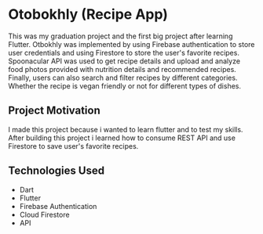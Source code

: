 # Otobokhly (Recipe App)

This was my graduation project and the first big project after learning Flutter. Otbokhly was implemented by using Firebase authentication to store user credentials and using Firestore to store the user's favorite recipes. Spoonacular API was used to get recipe details and upload and analyze food photos provided with nutrition details and recommended recipes. Finally, users can also search and filter recipes by different categories. Whether the recipe is vegan friendly or not for different types of dishes.

## Project Motivation

I made this project because i wanted to learn flutter and to test my skills. After building this project i learned how to consume REST API and use Firestore to save user's favorite recipes.

## Technologies Used

- Dart
- Flutter
- Firebase Authentication
- Cloud Firestore
- API
